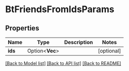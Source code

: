 # BtFriendsFromIdsParams

## Properties

Name | Type | Description | Notes
------------ | ------------- | ------------- | -------------
**ids** | Option<**Vec<String>**> |  | [optional]

[[Back to Model list]](../README.md#documentation-for-models) [[Back to API list]](../README.md#documentation-for-api-endpoints) [[Back to README]](../README.md)


